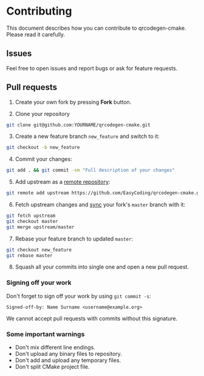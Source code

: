 # Contributing

This document describes how you can contribute to qrcodegen-cmake. Please read it carefully.

## Issues

Feel free to open issues and report bugs or ask for feature requests.

## Pull requests

 1. Create your own fork by pressing **Fork** button.
 
 2. Clone your repository
 ```bash
 git clone git@github.com:YOURNAME/qrcodegen-cmake.git
 ```
 
 3. Create a new feature branch `new_feature` and switch to it:
 ```bash
 git checkout -b new_feature
 ```
 
 4. Commit your changes:
 ```bash
 git add . && git commit -sm "Full description of your changes"
 ```
 
 5. Add upstream as a [remote repository](https://help.github.com/articles/configuring-a-remote-for-a-fork/):
 ```bash
 git remote add upstream https://github.com/EasyCoding/qrcodegen-cmake.git
 ```
 
 6. Fetch upstream changes and [sync](https://help.github.com/articles/syncing-a-fork/) your fork's `master` branch with it:
 ```bash
 git fetch upstream
 git checkout master
 git merge upstream/master
 ```
 
 7. Rebase your feature branch to updated `master`:
 ```bash
 git checkout new_feature
 git rebase master
 ```
 
 8. Squash all your commits into single one and open a new pull request.

### Signing off your work

Don't forget to sign off your work by using `git commit -s`:
```
Signed-off-by: Name Surname <username@example.org>
```

We cannot accept pull requests with commits without this signature.

### Some important warnings

 * Don't mix different line endings.
 * Don't upload any binary files to repository.
 * Don't add and upload any temporary files.
 * Don't split CMake project file.
